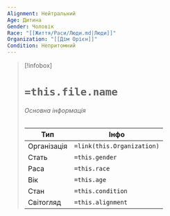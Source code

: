 ```yaml
---
Alignment: Нейтральний
Age: Дитина
Gender: Чоловік
Race: "[[Життя/Раси/Люди.md|Люди]]"
Organization: "[[Дім Орієн]]"
Condition: Непритомний
---
```

> [!infobox]
> # `=this.file.name`
> ###### Основна інформація
> Тип | Інфо |
> ---|---|
> Організація | `=link(this.Organization)` |
> Стать | `=this.gender` |
> Раса | `=this.race` |
> Вік | `=this.age` |
> Стан | `=this.condition` |
> Світогляд | `=this.alignment` |